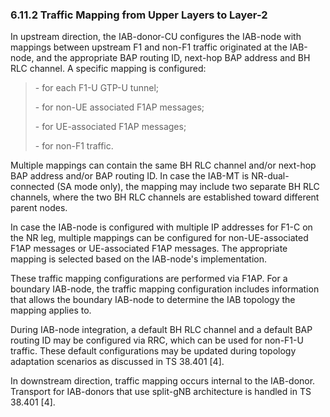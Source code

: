 ### 6.11.2 Traffic Mapping from Upper Layers to Layer-2

In upstream direction, the IAB-donor-CU configures the IAB-node with
mappings between upstream F1 and non-F1 traffic originated at the
IAB-node, and the appropriate BAP routing ID, next-hop BAP address and
BH RLC channel. A specific mapping is configured:

> \- for each F1-U GTP-U tunnel;
>
> \- for non-UE associated F1AP messages;
>
> \- for UE-associated F1AP messages;
>
> \- for non-F1 traffic.

Multiple mappings can contain the same BH RLC channel and/or next-hop
BAP address and/or BAP routing ID. In case the IAB-MT is
NR-dual-connected (SA mode only), the mapping may include two separate
BH RLC channels, where the two BH RLC channels are established toward
different parent nodes.

In case the IAB-node is configured with multiple IP addresses for F1-C
on the NR leg, multiple mappings can be configured for non-UE-associated
F1AP messages or UE-associated F1AP messages. The appropriate mapping is
selected based on the IAB-node\'s implementation.

These traffic mapping configurations are performed via F1AP. For a
boundary IAB-node, the traffic mapping configuration includes
information that allows the boundary IAB-node to determine the IAB
topology the mapping applies to.

During IAB-node integration, a default BH RLC channel and a default BAP
routing ID may be configured via RRC, which can be used for non-F1-U
traffic. These default configurations may be updated during topology
adaptation scenarios as discussed in TS 38.401 \[4\].

In downstream direction, traffic mapping occurs internal to the
IAB-donor. Transport for IAB-donors that use split-gNB architecture is
handled in TS 38.401 \[4\].